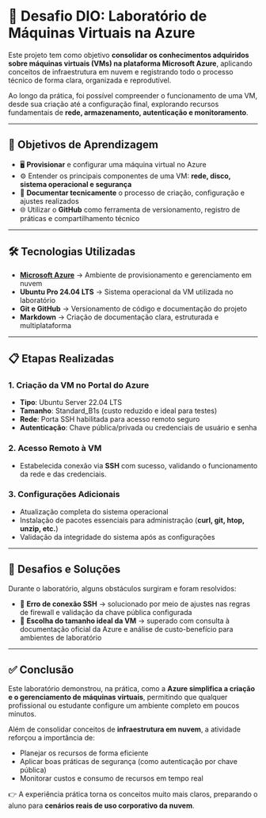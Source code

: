# 🚀 Desafio DIO: Laboratório de Máquinas Virtuais na Azure

Este projeto tem como objetivo **consolidar os conhecimentos adquiridos sobre máquinas virtuais (VMs) na plataforma Microsoft Azure**, aplicando conceitos de infraestrutura em nuvem e registrando todo o processo técnico de forma clara, organizada e reprodutível.  

Ao longo da prática, foi possível compreender o funcionamento de uma VM, desde sua criação até a configuração final, explorando recursos fundamentais de **rede, armazenamento, autenticação e monitoramento**.

---

## 🧠 Objetivos de Aprendizagem

- 🖥️ **Provisionar** e configurar uma máquina virtual no Azure  
- ⚙️ Entender os principais componentes de uma VM: **rede, disco, sistema operacional e segurança**  
- 📝 **Documentar tecnicamente** o processo de criação, configuração e ajustes realizados  
- 🌐 Utilizar o **GitHub** como ferramenta de versionamento, registro de práticas e compartilhamento técnico  

---

## 🛠️ Tecnologias Utilizadas

- [**Microsoft Azure**](https://portal.azure.com) → Ambiente de provisionamento e gerenciamento em nuvem  
- **Ubuntu Pro 24.04 LTS** → Sistema operacional da VM utilizada no laboratório  
- **Git e GitHub** → Versionamento de código e documentação do projeto  
- **Markdown** → Criação de documentação clara, estruturada e multiplataforma  

---

## 📋 Etapas Realizadas

### 1. Criação da VM no Portal do Azure
- **Tipo**: Ubuntu Server 22.04 LTS  
- **Tamanho**: Standard_B1s (custo reduzido e ideal para testes)  
- **Rede**: Porta SSH habilitada para acesso remoto seguro  
- **Autenticação**: Chave pública/privada ou credenciais de usuário e senha  

### 2. Acesso Remoto à VM
- Estabelecida conexão via **SSH** com sucesso, validando o funcionamento da rede e das credenciais.  

### 3. Configurações Adicionais
- Atualização completa do sistema operacional  
- Instalação de pacotes essenciais para administração (**curl, git, htop, unzip, etc.**)  
- Validação da integridade do sistema após as configurações  

---

## 🧩 Desafios e Soluções

Durante o laboratório, alguns obstáculos surgiram e foram resolvidos:  

- 🔐 **Erro de conexão SSH** → solucionado por meio de ajustes nas regras de firewall e validação da chave pública configurada  
- 🧭 **Escolha do tamanho ideal da VM** → superado com consulta à documentação oficial da Azure e análise de custo-benefício para ambientes de laboratório  

---

## ✅ Conclusão

Este laboratório demonstrou, na prática, como a **Azure simplifica a criação e o gerenciamento de máquinas virtuais**, permitindo que qualquer profissional ou estudante configure um ambiente completo em poucos minutos.  

Além de consolidar conceitos de **infraestrutura em nuvem**, a atividade reforçou a importância de:  

- Planejar os recursos de forma eficiente  
- Aplicar boas práticas de segurança (como autenticação por chave pública)  
- Monitorar custos e consumo de recursos em tempo real  

👉 A experiência prática torna os conceitos muito mais claros, preparando o aluno para **cenários reais de uso corporativo da nuvem**.

